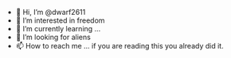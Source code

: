 - 👋 Hi, I’m @dwarf2611
- 👀 I’m interested in freedom
- 🌱 I’m currently learning ...
- 💞️ I’m looking for aliens
- 📫 How to reach me ... if you are reading this you already did it.

<!---
dwarf2611/dwarf2611 is a ✨ breif info  ✨ repository because its `README.md` (this file) appears on your GitHub profile.
You can click the Preview link to take a look at your changes.
--->
